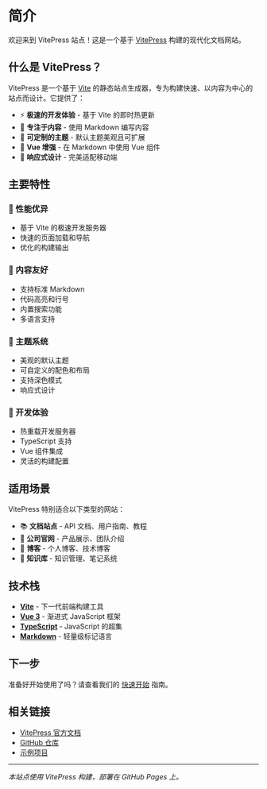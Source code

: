 # 简介

欢迎来到 VitePress 站点！这是一个基于 [VitePress](https://vitepress.dev/) 构建的现代化文档网站。

## 什么是 VitePress？

VitePress 是一个基于 [Vite](https://vitejs.dev/) 的静态站点生成器，专为构建快速、以内容为中心的站点而设计。它提供了：

- ⚡ **极速的开发体验** - 基于 Vite 的即时热更新
- 🎯 **专注于内容** - 使用 Markdown 编写内容
- 🎨 **可定制的主题** - 默认主题美观且可扩展
- 🔧 **Vue 增强** - 在 Markdown 中使用 Vue 组件
- 📱 **响应式设计** - 完美适配移动端

## 主要特性

### 🚀 性能优异
- 基于 Vite 的极速开发服务器
- 快速的页面加载和导航
- 优化的构建输出

### 📝 内容友好
- 支持标准 Markdown
- 代码高亮和行号
- 内置搜索功能
- 多语言支持

### 🎨 主题系统
- 美观的默认主题
- 可自定义的配色和布局
- 支持深色模式
- 响应式设计

### 🔧 开发体验
- 热重载开发服务器
- TypeScript 支持
- Vue 组件集成
- 灵活的构建配置

## 适用场景

VitePress 特别适合以下类型的网站：

- 📚 **文档站点** - API 文档、用户指南、教程
- 🏢 **公司官网** - 产品展示、团队介绍
- 📝 **博客** - 个人博客、技术博客
- 📖 **知识库** - 知识管理、笔记系统

## 技术栈

- **[Vite](https://vitejs.dev/)** - 下一代前端构建工具
- **[Vue 3](https://vuejs.org/)** - 渐进式 JavaScript 框架
- **[TypeScript](https://www.typescriptlang.org/)** - JavaScript 的超集
- **[Markdown](https://markdownguide.org/)** - 轻量级标记语言

## 下一步

准备好开始使用了吗？请查看我们的 [快速开始](./getting-started) 指南。

## 相关链接

- [VitePress 官方文档](https://vitepress.dev/)
- [GitHub 仓库](https://github.com/vuejs/vitepress)
- [示例项目](https://github.com/vuejs/vitepress/tree/main/docs)

---

*本站点使用 VitePress 构建，部署在 GitHub Pages 上。*